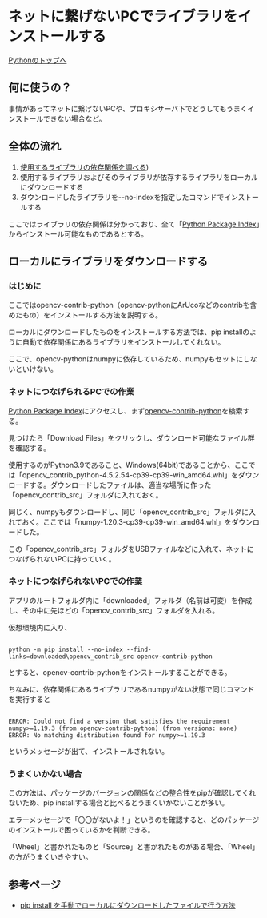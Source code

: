 # ネットに繋げないPCでライブラリをインストールする

[Pythonのトップへ](./../index.md)

## 何に使うの？

事情があってネットに繋げないPCや、プロキシサーバ下でどうしてもうまくインストールできない場合など。

## 全体の流れ

1. [使用するライブラリの依存関係を調べる](./check_dependencies.md))
1. 使用するライブラリおよびそのライブラリが依存するライブラリをローカルにダウンロードする
1. ダウンロードしたライブラリを--no-indexを指定したコマンドでインストールする

ここではライブラリの依存関係は分かっており、全て「[Python Package Index](https://pypi.org/)」からインストール可能なものであるとする。

## ローカルにライブラリをダウンロードする

### はじめに

ここではopencv-contrib-python（opencv-pythonにArUcoなどのcontribを含めたもの）をインストールする方法を説明する。

ローカルにダウンロードしたものをインストールする方法では、pip installのように自動で依存関係にあるライブラリをインストールしてくれない。

ここで、opencv-pythonはnumpyに依存しているため、numpyもセットにしないといけない。

### ネットにつなげられるPCでの作業

[Python Package Index](https://pypi.org/)にアクセスし、まず[opencv-contrib-python](https://pypi.org/project/opencv-contrib-python/)を検索する。

見つけたら「Download Files」をクリックし、ダウンロード可能なファイル群を確認する。

使用するのがPython3.9であること、Windows(64bit)であることから、ここでは「opencv_contrib_python-4.5.2.54-cp39-cp39-win_amd64.whl」をダウンロードする。ダウンロードしたファイルは、適当な場所に作った「opencv_contrib_src」フォルダに入れておく。

同じく、numpyもダウンロードし、同じ「opencv_contrib_src」フォルダに入れておく。ここでは「numpy-1.20.3-cp39-cp39-win_amd64.whl」をダウンロードした。

この「opencv_contrib_src」フォルダをUSBファイルなどに入れて、ネットにつなげられないPCに持っていく。

### ネットにつなげられないPCでの作業

アプリのルートフォルダ内に「downloaded」フォルダ（名前は可変）を作成し、その中に先ほどの「opencv_contrib_src」フォルダを入れる。

仮想環境内に入り、

```dos

python -m pip install --no-index --find-links=downloaded\opencv_contrib_src opencv-contrib-python

```

とすると、opencv-contrib-pythonをインストールすることができる。

ちなみに、依存関係にあるライブラリであるnumpyがない状態で同じコマンドを実行すると

```

ERROR: Could not find a version that satisfies the requirement numpy>=1.19.3 (from opencv-contrib-python) (from versions: none)
ERROR: No matching distribution found for numpy>=1.19.3

```

というメッセージが出て、インストールされない。

### うまくいかない場合

この方法は、パッケージのバージョンの関係などの整合性をpipが確認してくれないため、pip installする場合と比べるとうまくいかないことが多い。

エラーメッセージで「〇〇がないよ！」というのを確認すると、どのパッケージのインストールで困っているかを判断できる。

「Wheel」と書かれたものと「Source」と書かれたものがある場合、「Wheel」の方がうまくいきやすい。

## 参考ページ

- [pip install を手動でローカルにダウンロードしたファイルで行う方法](https://gammasoft.jp/blog/pip-install-from-local-archives-by-manually/)


